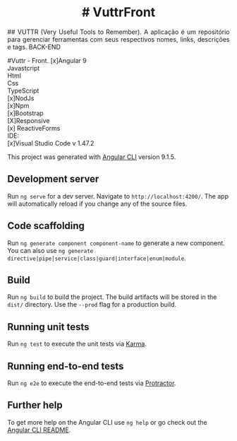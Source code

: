 

<h1 align="center"># VuttrFront</h1>
<p align="justify"> ## VUTTR (Very Useful Tools to Remember). A aplicação é um repositório para gerenciar ferramentas com seus respectivos nomes, links, descrições e tags.  BACK-END</p>


#Vuttr - Front. 
[x]Angular 9 </br>
Javastcript</br>
Html</br>
Css</br>
TypeScript</br>
[x]NodJs</br>
[x]Npm</br>
[x]Bootstrap</br>
[X]Responsive</br> 
[x] ReactiveForms</br>
IDE:</br>
[x]Visual Studio Code v 1.47.2</br>



This project was generated with [Angular CLI](https://github.com/angular/angular-cli) version 9.1.5.

## Development server

Run `ng serve` for a dev server. Navigate to `http://localhost:4200/`. The app will automatically reload if you change any of the source files.

## Code scaffolding

Run `ng generate component component-name` to generate a new component. You can also use `ng generate directive|pipe|service|class|guard|interface|enum|module`.

## Build

Run `ng build` to build the project. The build artifacts will be stored in the `dist/` directory. Use the `--prod` flag for a production build.

## Running unit tests

Run `ng test` to execute the unit tests via [Karma](https://karma-runner.github.io).

## Running end-to-end tests

Run `ng e2e` to execute the end-to-end tests via [Protractor](http://www.protractortest.org/).

## Further help

To get more help on the Angular CLI use `ng help` or go check out the [Angular CLI README](https://github.com/angular/angular-cli/blob/master/README.md).
